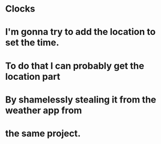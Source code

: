 # Clocks
# I'm gonna try to add the location to set the time. 
# To do that I can probably get the location part 
# By shamelessly stealing it from the weather app from 
# the same project. 
